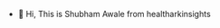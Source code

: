 - 👋 Hi, This is Shubham Awale from healtharkinsights


<!---
shubhamawale-healtharkinsights/shubhamawale-healtharkinsights is a ✨ special ✨ repository because its `README.md` (this file) appears on your GitHub profile.
You can click the Preview link to take a look at your changes.
--->
